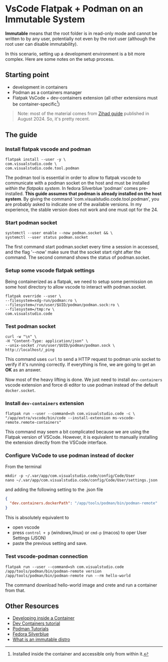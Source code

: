 # VsCode Flatpak + Podman on an Immutable System

**Immutable** means that the root folder is in read-only mode and cannot be written to by any user, potentially not even by the root user (although the root user can disable immutability).

In this scenario, setting up a development environment is a bit more complex. Here are some notes on the setup process.

## Starting point

- development in containers
- Podman as a containers manager
- Flatpak VsCode + dev-containers extension (all other extensions must be container-specific[^1])

[^1]: Installed inside the container and accessible only from within it.

> Note: most of the material comes from [Zihad guide](https://www.zihad.com.bd/posts/setup-vscode-flatpak-devcontainer-with-podman/) published in August 2024. So, it's pretty recent.

## The guide

### Install flatpak vscode and podman

```shell
flatpak install --user -y \
com.visualstudio.code \
com.visualstudio.code.tool.podman
```

The podman tool is essential in order to allow to flatpak vscode to communicate with a podman socket on the host and must be installed _within the flatpaks system_. In fedora Silverblue 'podman' comes pre-installed. **This guide assumes that podman is already installed on the host system**. By giving the command 'com.visualstudio.code.tool.podman', you are probably asked to indicate one of the available versions. In my experience, the stable version does not work and one must opt for the 24.

### Start podman socket

```shell
systemctl --user enable --now podman.socket && \
systemctl --user status podman.socket
```

The first command start podman.socket every time a session in accessed, and the flag '--now' make sure that the socket start right after the command. The second command shows the status of podman.socket.

### Setup some vscode flatpak settings

Being containerized as a flatpak, we need to setup some permission on some host directory to allow vscode to interact with podman.socket.

```shell
flatpak override --user \
--filesystem=xdg-run/podman:ro \
--filesystem=/run/user/$UID/podman/podman.sock:ro \
--filesystem=/tmp:rw \
com.visualstudio.code
```

### Test podman socket

```shell
curl -w "\n" \
-H "Content-Type: application/json" \
--unix-socket /run/user/$UID/podman/podman.sock \
http://localhost/_ping
```

This command uses `curl` to send a HTTP request to podman unix socket to verify if it's running correctly. If everything is fine, we are going to get an **OK** as an answer.


Now most of the heavy lifting is done. We just need to install `dev-containers` vscode extension and force di editor to use podman instead of the default `docker.socket`.

### Install `dev-containers` extension

```shell
flatpak run --user --command=sh com.visualstudio.code -c \
"/app/extra/vscode/bin/code --install-extension ms-vscode-remote.remote-containers"
```

This command may seem a bit complicated because we are using the Flatpak version of VSCode. However, it is equivalent to manually installing the extension directly from the VSCode interface.

### Configure VsCode to use podman instead of docker

From the terminal

```shell
mkdir -p ~/.var/app/com.visualstudio.code/config/Code/User
nano ~/.var/app/com.visualstudio.code/config/Code/User/settings.json
```

and adding the following setting to the .json file

```json
{
  "dev.containers.dockerPath": "/app/tools/podman/bin/podman-remote"
}
```

This is absolutely equivalent to 

- open vscode
- press `control + p` (windows,linux) or `cmd-p` (macos) to oper User Settings (JSON)
- paste the previous setting and save.

### Test vscode-podman connection

```shell
flatpak run --user --command=sh com.visualstudio.code
/app/tools/podman/bin/podman-remote version
/app/tools/podman/bin/podman-remote run --rm hello-world
```

The command download hello-world image and crete and run a container from that.

## Other Resources

- [Developing inside a Container](https://code.visualstudio.com/docs/devcontainers/containers)
- [Dev Containers tutorial](https://code.visualstudio.com/docs/devcontainers/tutorial)
- [Podman Tutorials](https://docs.podman.io/en/latest/Tutorials.html)
- [Fedora Silverblue](https://docs.podman.io/en/latest/Tutorials.html)
- [What is an immutable distro](https://itsfoss.com/immutable-distro/)

